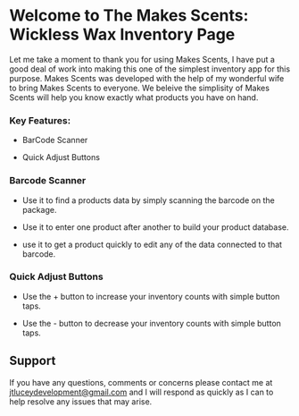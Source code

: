 # Welcome to The Makes Scents: Wickless Wax Inventory Page

  Let me take a moment to thank you for using Makes Scents, I have put a good deal of work into making this one of the simplest inventory app for this purpose. Makes Scents was developed with the help of my wonderful wife to bring Makes Scents to everyone. We beleive the simplisity of Makes Scents will help you know exactly what products you have on hand.
  

### Key Features:

- BarCode Scanner

- Quick Adjust Buttons


### Barcode Scanner

- Use it to find a products data by simply scanning the barcode on the package.

- Use it to enter one product after another to build your product database.

- use it to get a product quickly to edit any of the data connected to that barcode.


### Quick Adjust Buttons

- Use the + button to increase your inventory counts with simple button taps.

- Use the - button to decrease your inventory counts with simple button taps.


## Support

  If you have any questions, comments or concerns please contact me at <jtluceydevelopment@gmail.com> and I will respond as quickly as I can to help resolve any issues that may arise.



